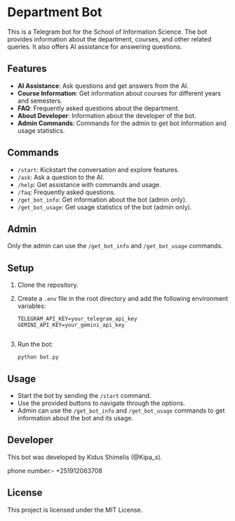 # Department Bot

This is a Telegram bot for the School of Information Science. The bot provides information about the department, courses, and other related queries. It also offers AI assistance for answering questions.

## Features

- **AI Assistance**: Ask questions and get answers from the AI.
- **Course Information**: Get information about courses for different years and semesters.
- **FAQ**: Frequently asked questions about the department.
- **About Developer**: Information about the developer of the bot.
- **Admin Commands**: Commands for the admin to get bot information and usage statistics.

## Commands

- `/start`: Kickstart the conversation and explore features.
- `/ask`: Ask a question to the AI.
- `/help`: Get assistance with commands and usage.
- `/faq`: Frequently asked questions.
- `/get_bot_info`: Get information about the bot (admin only).
- `/get_bot_usage`: Get usage statistics of the bot (admin only).

## Admin

Only the admin can use the `/get_bot_info` and `/get_bot_usage` commands.

## Setup

1. Clone the repository.
2. Create a `.env` file in the root directory and add the following environment variables:
    ```
    TELEGRAM_API_KEY=your_telegram_api_key
    GEMINI_API_KEY=your_gemini_api_key
    ```

    ```
3. Run the bot:
    ```
    python bot.py
    ```

## Usage

- Start the bot by sending the `/start` command.
- Use the provided buttons to navigate through the options.
- Admin can use the `/get_bot_info` and `/get_bot_usage` commands to get information about the bot and its usage.

## Developer

This bot was developed by Kidus Shimelis (@Kipa_s).

phone number:- +251912063708

## License

This project is licensed under the MIT License.
